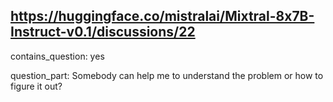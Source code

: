 ## https://huggingface.co/mistralai/Mixtral-8x7B-Instruct-v0.1/discussions/22

contains_question: yes

question_part: Somebody can help me to understand the problem or how to figure it out?